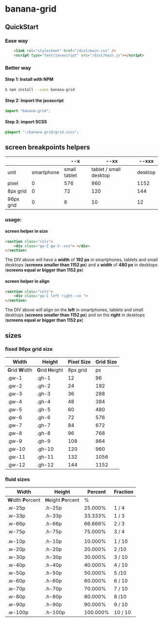 # banana-grid

## QuickStart
### Ease way
```html
	<link rel="stylesheet" href="/dist/main.css" />
	<script type="text/javascript" src="/dist/main.js"></script>
```

### Better way
#### Step 1:  Install with NPM
```bash
$ npm install --save banana-grid
```
#### Step 2:  Import the javascript
```typescript
import "banana-grid";
```
#### Step 3: import SCSS
```scss
@import "~/banana-grid/grid.scss";
```
## screen breakpoints helpers
|		|		|	--x	|	--xx	|	--xxx	|
| --- | --- | --- | ---| --- |
|	unit	|	smartphone |	small tablet	|	tablet / small desktop | desktop	|
|	pixel	|	0	|	576	|	960	|	1152	|
|	8px grid	|	0	|	72	|	120	|	144	|
|	96px grid	|	0	|	6	|	10	|	12	|

### usage:
#### screen helper in size
```html
<section class="cols">
    <div class="gw-2 gw-3--xxx"> </div>
</section>
```
The DIV above will have a **width** of **192 px** in smartphones, tablets and small desktops (**screens smaller than 1152 px**) and  a **width** of **480 px** in desktops (**screens equal or bigger than 1152 px**)
#### screen helper in align
```html
<section class="cols">
	<div class="gw-1 left right--xx ">
</section>
```
The DIV above will align on the **left** in smartphones, tablets and small desktops (**screens smaller than 1152 px**) and on the **right** in desktops (**screens equal or bigger than 1152 px**)

## sizes
### fixed 96px grid size
| Width | Height | Pixel Size | Grid Size |
|-- | -- | -- | -- |
| **G**rid **W**idth | **G**rid **H**eight | 8px grid  | px |
|	.gw-1 |	.gh-1	|	12	|	96	|
|	.gw-2	|	.gh-2	|	24	|	192	|
|	.gw-3	|	.gh-3	|	36	|	288	|
|	.gw-4	|	.gh-4	|	48	|	384	|
|	.gw-5	|	.gh-5	|	60	|	480	|
|	.gw-6	|	.gh-6	|	72	|	576	|
|	.gw-7	|	.gh-7	|	84	|	672	|
|	.gw-8	|	.gh-8	|	96	|	768	|
|	.gw-9	|	.gh-9	|	108	|	864	|
|	.gw-10	|	.gh-10	|	120	|	960	|
|	.gw-11  |	.gh-11	|	132	|	1056 |
|	.gw-12	|	.gh-12	|	144	|	1152 |

### fluid sizes
| **W**idth | **H**eight | Percent  |Fraction |
|-- | -- | -- | -- |
|  **W**idth **P**ercent | **H**eight  **P**ercent | %  |  |
|	.w-25p	|	.h-25p		|	25.000%	|	1 / 4	|
|	.w-33p	|	.h-33p		|	33.333%	|	1 / 3	|
|	.w-66p	|	.h-66p		|	66.666%	|	2 / 3	|
|	.w-75p	|	.h-75p		|	75.000%	|	3 / 4	|
|		|			|		|		|
|	.w-10p	|	.h-10p		|	10.000%	|	1 / 10	|
|	.w-20p	|	.h-20p		|	20.000%	|	2 /10	|
|	.w-30p	|	.h-30p		|	30.000%	|	3 / 10	|
|	.w-40p	|	.h-40p		|	40.000%	|	4 / 10	|
|	.w-50p	|	.h-50p		|	50.000%	|	5 /10	|
|	.w-60p	|	.h-60p		|	60.000%	|	6 / 10	|
|	.w-70p	|	.h-70p		|	70.000%	|	7 / 10	|
|	.w-80p	|	.h-80p		|	80.000%	|	8 /10	|
|	.w-90p	|	.h-90p		|	90.000%	|	9 / 10	|
|	.w-100p	|	.h-100p		|	100.000%	|	10 / 10	|

